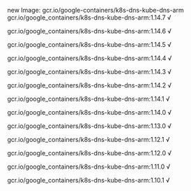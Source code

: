 new Image: gcr.io/google-containers/k8s-dns-kube-dns-arm
gcr.io/google_containers/k8s-dns-kube-dns-arm:1.14.7 √

gcr.io/google_containers/k8s-dns-kube-dns-arm:1.14.6 √

gcr.io/google_containers/k8s-dns-kube-dns-arm:1.14.5 √

gcr.io/google_containers/k8s-dns-kube-dns-arm:1.14.4 √

gcr.io/google_containers/k8s-dns-kube-dns-arm:1.14.3 √

gcr.io/google_containers/k8s-dns-kube-dns-arm:1.14.2 √

gcr.io/google_containers/k8s-dns-kube-dns-arm:1.14.1 √

gcr.io/google_containers/k8s-dns-kube-dns-arm:1.14.0 √

gcr.io/google_containers/k8s-dns-kube-dns-arm:1.13.0 √

gcr.io/google_containers/k8s-dns-kube-dns-arm:1.12.1 √

gcr.io/google_containers/k8s-dns-kube-dns-arm:1.12.0 √

gcr.io/google_containers/k8s-dns-kube-dns-arm:1.11.0 √

gcr.io/google_containers/k8s-dns-kube-dns-arm:1.10.1 √

